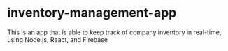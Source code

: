 # inventory-management-app
This is an app that is able to keep track of company inventory in real-time, using Node.js, React, and Firebase
